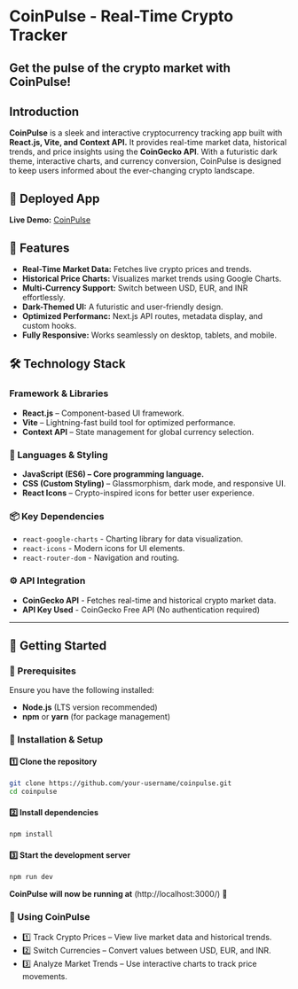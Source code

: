 # CoinPulse - Real-Time Crypto Tracker
## Get the pulse of the crypto market with CoinPulse!

## Introduction
**CoinPulse** is a sleek and interactive cryptocurrency tracking app built with **React.js, Vite, and Context API.** It provides real-time market data, historical trends, and price insights using the **CoinGecko API**. With a futuristic dark theme, interactive charts, and currency conversion, CoinPulse is designed to keep users informed about the ever-changing crypto landscape.

## 🚀 Deployed App
**Live Demo:** [CoinPulse](https://stock-plan.vercel.app/)

## 📌 Features
- **Real-Time Market Data:** Fetches live crypto prices and trends.
- **Historical Price Charts:** Visualizes market trends using Google Charts.
- **Multi-Currency Support:** Switch between USD, EUR, and INR effortlessly.
- **Dark-Themed UI:** A futuristic and user-friendly design.
- **Optimized Performanc:** Next.js API routes, metadata display, and custom hooks.
- **Fully Responsive:** Works seamlessly on desktop, tablets, and mobile.

## 🛠 Technology Stack
### Framework & Libraries
- **React.js** – Component-based UI framework.
- **Vite** – Lightning-fast build tool for optimized performance.
- **Context API** – State management for global currency selection.

### 📌 Languages & Styling
- **JavaScript (ES6) – Core programming language.**
- **CSS (Custom Styling)** – Glassmorphism, dark mode, and responsive UI.
- **React Icons** – Crypto-inspired icons for better user experience.

### 📦 Key Dependencies
- `react-google-charts` - Charting library for data visualization.
- `react-icons` - Modern icons for UI elements.
- `react-router-dom` - Navigation and routing.


### ⚙ API Integration
- **CoinGecko API** -  Fetches real-time and historical crypto market data.
- **API Key Used** - CoinGecko Free API (No authentication required)

---

## 🚀 Getting Started

### 📌 Prerequisites
Ensure you have the following installed:
- **Node.js** (LTS version recommended)
- **npm** or **yarn** (for package management)

### 📂 Installation & Setup
#### 1️⃣ Clone the repository
```sh
git clone https://github.com/your-username/coinpulse.git
cd coinpulse 
```
#### 2️⃣ Install dependencies
```sh
npm install
```
#### 3️⃣ Start the development server
```sh
npm run dev
```
**CoinPulse will now be running at**  (http://localhost:3000/) 🎉

### 📸 Using CoinPulse

- 1️⃣ Track Crypto Prices – View live market data and historical trends.
- 2️⃣ Switch Currencies – Convert values between USD, EUR, and INR.
- 3️⃣ Analyze Market Trends – Use interactive charts to track price movements.

